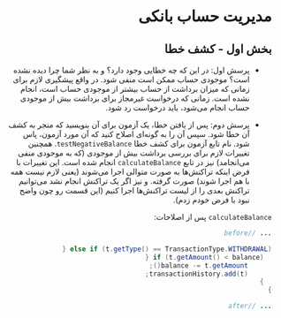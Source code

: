 <div dir="rtl">

# مدیریت حساب بانکی

## بخش اول - کشف خطا

- پرسش اول: در این که چه خطایی وجود دارد؟ و به نظر شما چرا دیده نشده است؟ موجودی حساب ممکن است منفی شود. در واقع پیشگیری لازم برای زمانی که میزان برداشت از حساب بیشتر از موجودی حساب است، انجام نشده است. زمانی که درخواست غیرمجاز برای برداشت بیش از موجودی حساب انجام می‌شود، باید درخواست رد شود.

- پرسش دوم: پس از یافتن خطا، یک آزمون برای آن بنویسید که منجر به کشف آن خطا شود. سپس آن را به گونه‌ای اصلاح کنید که آن مورد آزمون، پاس شود. نام تابع آزمون برای کشف خطا `testNegativeBalance`. همچنین تغییرات لازم برای بررسی برداشت بیش از موجودی (که به موجودی منفی می‌انجامد) نیز در تابع `calculateBalance` انجام شده است. این تغییرات با فرض اینکه تراکنش‌ها به صورت متوالی اجرا می‌شوند (یعنی لازم نیست همه با هم اجرا شوند) صورت گرفته. و نیز اگر یک تراکنش انجام نشد می‌توانیم تراکنش بعدی را از لیست تراکنش‌ها اجرا کنیم (این قسمت رو چون واضح نبود با فرض خودم زدم).

`calculateBalance` پس از اصلاحات:

```java
... //before

else if (t.getType() == TransactionType.WITHDRAWAL) {
  if (t.getAmount() < balance) {
      balance -= t.getAmount();
      transactionHistory.add(t);
  }
}

... //after
```

</div>
